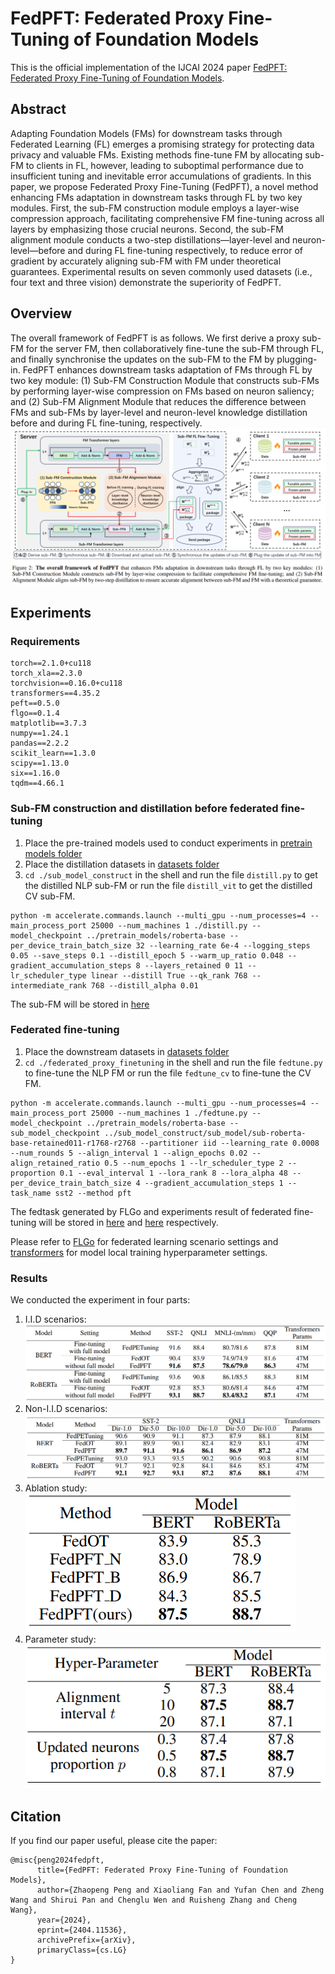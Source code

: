 # FedPFT: Federated Proxy Fine-Tuning of Foundation Models

This is the official implementation of the IJCAI 2024 paper [FedPFT: Federated Proxy Fine-Tuning of Foundation Models](http://arxiv.org/abs/2404.11536).
## Abstract
Adapting Foundation Models (FMs) for downstream tasks through Federated Learning (FL) emerges a promising strategy for protecting data privacy and valuable FMs. Existing methods fine-tune FM by allocating sub-FM to clients in FL, however, leading to suboptimal performance due to insufficient tuning and inevitable error accumulations of gradients. In this paper, we propose Federated Proxy Fine-Tuning (FedPFT), a novel method enhancing FMs adaptation in downstream tasks through FL by two key modules. First, the sub-FM construction module employs a layer-wise compression approach, facilitating comprehensive FM fine-tuning across all layers by emphasizing those crucial neurons. Second, the sub-FM alignment module conducts a two-step distillations—layer-level and neuron-level—before and during FL fine-tuning respectively, to reduce error of gradient by accurately aligning sub-FM with FM under theoretical guarantees. Experimental results on seven commonly used datasets (i.e., four text and three vision) demonstrate the superiority of FedPFT.

## Overview
The overall framework of FedPFT is as follows. We first derive a proxy sub-FM for the server FM, then collaboratively fine-tune the sub-FM through FL, and finally synchronise the updates on the sub-FM to the FM by plugging-in. FedPFT enhances downstream tasks adaptation of FMs through FL by two key module: (1) Sub-FM Construction Module that constructs sub-FMs by performing layer-wise compression on FMs based on neuron saliency; and (2) Sub-FM Alignment Module that reduces the difference between FMs and sub-FMs by layer-level and neuron-level knowledge distillation before and during FL fine-tuning, respectively.
![overview](images/overview.png)
## Experiments

### Requirements
```
torch==2.1.0+cu118
torch_xla==2.3.0
torchvision==0.16.0+cu118
transformers==4.35.2
peft==0.5.0
flgo==0.1.4
matplotlib==3.7.3
numpy==1.24.1
pandas==2.2.2
scikit_learn==1.3.0
scipy==1.13.0
six==1.16.0
tqdm==4.66.1
```

### Sub-FM construction and distillation before federated fine-tuning
1. Place the pre-trained models used to conduct experiments in [pretrain models folder](pretrain_models)
2. Place the distillation datasets in [datasets folder](datasets)
3. `cd ./sub_model_construct` in the shell and run the file `distill.py` to get the distilled NLP sub-FM or run the file `distill_vit` to get the distilled CV sub-FM.
```shell
python -m accelerate.commands.launch --multi_gpu --num_processes=4 --main_process_port 25000 --num_machines 1 ./distill.py --model_checkpoint ../pretrain_models/roberta-base --per_device_train_batch_size 32 --learning_rate 6e-4 --logging_steps 0.05 --save_steps 0.1 --distill_epoch 5 --warm_up_ratio 0.048 --gradient_accumulation_steps 8 --layers_retained 0 11 --lr_scheduler_type linear --distill True --qk_rank 768 --intermediate_rank 768 --distill_alpha 0.01
```
The sub-FM will be stored in [here](sub_model_construct/sub_model)

### Federated fine-tuning
1. Place the downstream datasets in [datasets folder](datasets)
2. `cd ./federated_proxy_finetuning` in the shell and run the file `fedtune.py` to fine-tune the NLP FM or run the file `fedtune_cv` to fine-tune the CV FM.
```shell
python -m accelerate.commands.launch --multi_gpu --num_processes=4 --main_process_port 25000 --num_machines 1 ./fedtune.py --model_checkpoint ../pretrain_models/roberta-base --sub_model_checkpoint ../sub_model_construct/sub_model/sub-roberta-base-retained011-r1768-r2768 --partitioner iid --learning_rate 0.0008 --num_rounds 5 --align_interval 1 --align_epochs 0.02 --align_retained_ratio 0.5 --num_epochs 1 --lr_scheduler_type 2 --proportion 0.1 --eval_interval 1 --lora_rank 8 --lora_alpha 48 --per_device_train_batch_size 4 --gradient_accumulation_steps 1 --task_name sst2 --method pft
```
The fedtask generated by FLGo and experiments result of federated fine-tuning will be stored in [here](federated_proxy_finetuning/fed-result) and [here](federated_proxy_finetuning/task) respectively.

Please refer to [FLGo](https://github.com/WwZzz/easyFL) for federated learning scenario settings and [transformers](https://huggingface.co/docs/transformers) for model local training hyperparameter settings.

### Results
We conducted the experiment in four parts:
1. I.I.D scenarios:
![result1](images/result1.png)
2. Non-I.I.D scenarios:
![result2](images/result2.png)
3. Ablation study:
![result3](images/result3.png)
4. Parameter study:
![result4](images/result4.png)


## Citation
If you find our paper useful, please cite the paper:
```
@misc{peng2024fedpft,
      title={FedPFT: Federated Proxy Fine-Tuning of Foundation Models}, 
      author={Zhaopeng Peng and Xiaoliang Fan and Yufan Chen and Zheng Wang and Shirui Pan and Chenglu Wen and Ruisheng Zhang and Cheng Wang},
      year={2024},
      eprint={2404.11536},
      archivePrefix={arXiv},
      primaryClass={cs.LG}
}
```
